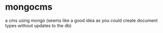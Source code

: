 mongocms
========

a cms using mongo (seems like a good idea as you could create document types without updates to the db)

